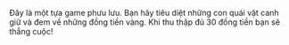 Đây là một tựa game phưu lưu. Bạn hãy tiêu diệt những con quái vật canh giữ và đem về những đồng tiền vàng. Khi thu thập đủ 30 đồng tiền bạn sẽ thắng cuộc!
